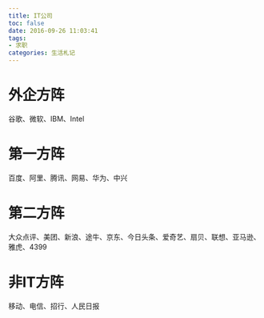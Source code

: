 ```yaml
---
title: IT公司
toc: false
date: 2016-09-26 11:03:41
tags:
- 求职
categories: 生活札记
---
```

# 外企方阵
谷歌、微软、IBM、Intel

# 第一方阵
百度、阿里、腾讯、网易、华为、中兴

# 第二方阵
大众点评、美团、新浪、途牛、京东、今日头条、爱奇艺、扇贝、联想、亚马逊、雅虎、4399

# 非IT方阵
移动、电信、招行、人民日报
